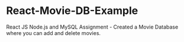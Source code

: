 # React-Movie-DB-Example
React JS Node.js and MySQL Assignment - Created a Movie Database where you can add and delete movies.
